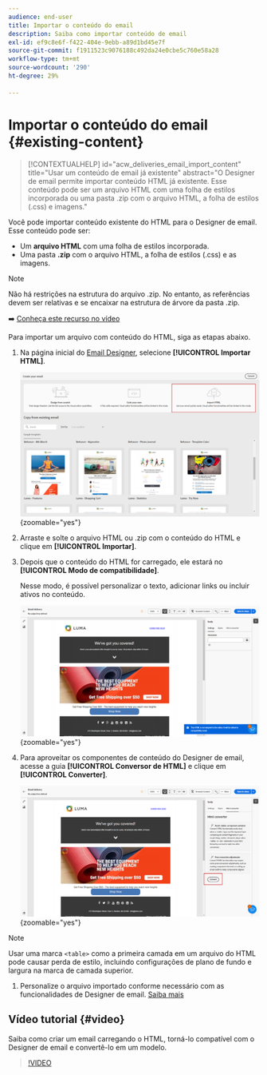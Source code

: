 ```yaml
---
audience: end-user
title: Importar o conteúdo do email
description: Saiba como importar conteúdo de email
exl-id: ef9c8e6f-f422-404e-9ebb-a89d1bd45e7f
source-git-commit: f1911523c9076188c492da24e0cbe5c760e58a28
workflow-type: tm+mt
source-wordcount: '290'
ht-degree: 29%

---
```


# Importar o conteúdo do email {#existing-content}

>[!CONTEXTUALHELP]
>id="acw_deliveries_email_import_content"
>title="Usar um conteúdo de email já existente"
>abstract="O Designer de email permite importar conteúdo HTML já existente. Esse conteúdo pode ser um arquivo HTML com uma folha de estilos incorporada ou uma pasta .zip com o arquivo HTML, a folha de estilos (.css) e imagens."

Você pode importar conteúdo existente do HTML para o Designer de email. Esse conteúdo pode ser:

* Um **arquivo HTML** com uma folha de estilos incorporada.
* Uma pasta **.zip** com o arquivo HTML, a folha de estilos (.css) e as imagens.

>[!NOTE]
>
>Não há restrições na estrutura do arquivo .zip. No entanto, as referências devem ser relativas e se encaixar na estrutura de árvore da pasta .zip.

➡️ [Conheça este recurso no vídeo](#video)

Para importar um arquivo com conteúdo do HTML, siga as etapas abaixo.

1. Na página inicial do [Email Designer](get-started-email-designer.md), selecione **[!UICONTROL Importar HTML]**.

   ![Captura de tela mostrando a opção Importar HTML na página inicial do Designer de email.](assets/html-import.png){zoomable="yes"}

1. Arraste e solte o arquivo HTML ou .zip com o conteúdo do HTML e clique em **[!UICONTROL Importar]**.

1. Depois que o conteúdo do HTML for carregado, ele estará no **[!UICONTROL Modo de compatibilidade]**.

   Nesse modo, é possível personalizar o texto, adicionar links ou incluir ativos no conteúdo.

   ![Captura de tela mostrando o conteúdo HTML carregado no modo de Compatibilidade.](assets/html-imported.png){zoomable="yes"}

1. Para aproveitar os componentes de conteúdo do Designer de email, acesse a guia **[!UICONTROL Conversor de HTML]** e clique em **[!UICONTROL Converter]**.

   ![Captura de tela mostrando a guia do conversor de HTML e o botão Converter.](assets/html-imported-2.png){zoomable="yes"}

>[!NOTE]
>
>Usar uma marca `<table>` como a primeira camada em um arquivo do HTML pode causar perda de estilo, incluindo configurações de plano de fundo e largura na marca de camada superior.

1. Personalize o arquivo importado conforme necessário com as funcionalidades de Designer de email. [Saiba mais](content-components.md)

## Vídeo tutorial {#video}

Saiba como criar um email carregando o HTML, torná-lo compatível com o Designer de email e convertê-lo em um modelo.

>[!VIDEO](https://video.tv.adobe.com/v/3447037/?quality=12&captions=por_br)